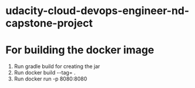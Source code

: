 # udacity-cloud-devops-engineer-nd-capstone-project

# For building the docker image
1. Run gradle build for creating the jar
2. Run docker build --tag=<name> .
3. Run docker run -p 8080:8080 <name>

